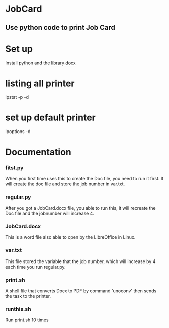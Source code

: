 # JobCard

Use python code to print Job Card
---


# Set up
Install python and the [library docx](https://python-docx.readthedocs.io/en/latest/)

# listing all printer
lpstat -p -d

# set up default printer
lpoptions -d <printer>


# Documentation

### fitst.py
When you first time uses this to create the Doc file, you need to run it first. It will create the doc file and store the job number in var.txt.

### regular.py
After you got a JobCard.docx file, you able to run this, it will recreate the Doc file and the jobnumber will increase 4.

### JobCard.docx
This is a word file also able to open by the LibreOffice in Linux.

### var.txt
This file stored the variable that the job number, which will increase by 4 each time you run regular.py.

### print.sh
A shell file that converts Docx to PDF by command 'unoconv' then sends the task to the printer.

### runthis.sh
Run print.sh 10 times
